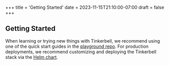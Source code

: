 +++
title = 'Getting Started'
date = 2023-11-15T21:10:00-07:00
draft = false
+++

## Getting Started

When learning or trying new things with Tinkerbell, we recommend using one of the quick start guides in the [playground repo](https://github.com/tinkerbell/playground#quick-starts).
For production deployments, we recommend customizing and deploying the Tinkerbell stack via the [Helm chart](https://github.com/tinkerbell/charts).
